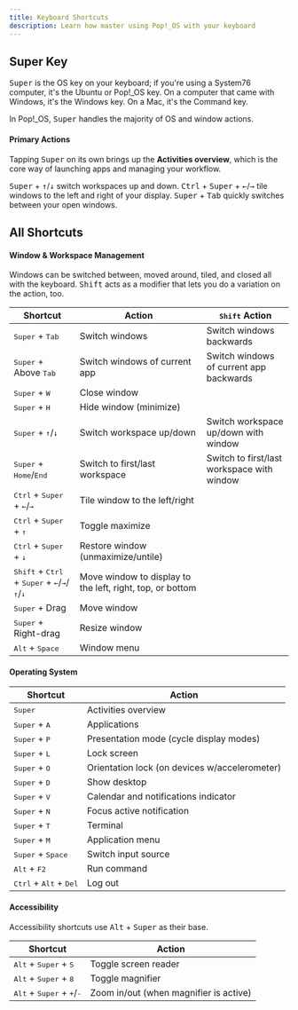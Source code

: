 ```yaml
---
title: Keyboard Shortcuts
description: Learn how master using Pop!_OS with your keyboard
---
```


## Super Key

<!-- TODO: Add Pop! key when that starts shipping -->

<kbd>Super</kbd> is the OS key on your keyboard; if you're using a System76
computer, it's the Ubuntu or Pop!_OS key. On a computer that came with Windows, it's the Windows key. On a Mac, it's the Command key.

In Pop!\_OS, <kbd>Super</kbd> handles the majority of OS and window actions.

#### Primary Actions

Tapping <kbd>Super</kbd> on its own brings up the **Activities overview**, which
is the core way of launching apps and managing your workflow.

<kbd>Super</kbd> + <kbd>↑</kbd>/<kbd>↓</kbd> switch workspaces up and down.
<kbd>Ctrl</kbd> + <kbd>Super</kbd> + <kbd>←</kbd>/<kbd>→</kbd> tile
windows to the left and right of your display. <kbd>Super</kbd> + <kbd>Tab</kbd>
quickly switches between your open windows.


## All Shortcuts

#### Window & Workspace Management

Windows can be switched between, moved around, tiled, and closed all with the
keyboard. <kbd>Shift</kbd> acts as a modifier that lets you do a variation on
the action, too.

| Shortcut | Action  | <kbd>Shift</kbd> Action |
| -------- | --------- | ------ |
| <kbd>Super</kbd> + <kbd>Tab</kbd> | Switch windows | Switch windows backwards |
| <kbd>Super</kbd> + Above <kbd>Tab</kbd> | Switch windows of current app | Switch windows of current app backwards |
| <kbd>Super</kbd> + <kbd>W</kbd> | Close window | |
| <kbd>Super</kbd> + <kbd>H</kbd> | Hide window (minimize) | |
| <kbd>Super</kbd> + <kbd>↑</kbd>/<kbd>↓</kbd> | Switch workspace up/down | Switch workspace up/down with window |
| <kbd>Super</kbd> + <kbd>Home</kbd>/<kbd>End</kbd> | Switch to first/last workspace | Switch to first/last workspace with window |
| <kbd>Ctrl</kbd> + <kbd>Super</kbd> + <kbd>←</kbd>/<kbd>→</kbd> | Tile window to the left/right | |
| <kbd>Ctrl</kbd> + <kbd>Super</kbd> + <kbd>↑</kbd> | Toggle maximize | |
| <kbd>Ctrl</kbd> + <kbd>Super</kbd> + <kbd>↓</kbd> | Restore window (unmaximize/untile) | |
| <kbd>Shift</kbd> + <kbd>Ctrl</kbd> + <kbd>Super</kbd> + <kbd>←</kbd>/<kbd>→</kbd>/<kbd>↑</kbd>/<kbd>↓</kbd> | Move window to display to the left, right, top, or bottom | |
| <kbd>Super</kbd> + Drag | Move window | |
| <kbd>Super</kbd> + Right-drag | Resize window | |
| <kbd>Alt</kbd> + <kbd>Space</kbd> | Window menu |

#### Operating System

| Shortcut | Action |
| -------- | ------ |
| <kbd>Super</kbd> | Activities overview |
| <kbd>Super</kbd> + <kbd>A</kbd> | Applications |
| <kbd>Super</kbd> + <kbd>P</kbd> | Presentation mode (cycle display modes) |
| <kbd>Super</kbd> + <kbd>L</kbd> | Lock screen |
| <kbd>Super</kbd> + <kbd>O</kbd> | Orientation lock (on devices w/accelerometer) |
| <kbd>Super</kbd> + <kbd>D</kbd> | Show desktop |
| <kbd>Super</kbd> + <kbd>V</kbd> | Calendar and notifications indicator |
| <kbd>Super</kbd> + <kbd>N</kbd> | Focus active notification |
| <kbd>Super</kbd> + <kbd>T</kbd> | Terminal |
| <kbd>Super</kbd> + <kbd>M</kbd> | Application menu |
| <kbd>Super</kbd> + <kbd>Space</kbd> | Switch input source |
| <kbd>Alt</kbd> + <kbd>F2</kbd> | Run command |
| <kbd>Ctrl</kbd> + <kbd>Alt</kbd> + <kbd>Del</kbd> | Log out |

#### Accessibility

Accessibility shortcuts use <kbd>Alt</kbd> + <kbd>Super</kbd> as their base.

| Shortcut | Action |
| -------- | ------ |
| <kbd>Alt</kbd> + <kbd>Super</kbd> + <kbd>S</kbd> | Toggle screen reader |
| <kbd>Alt</kbd> + <kbd>Super</kbd> + <kbd>8</kbd> | Toggle magnifier |
| <kbd>Alt</kbd> + <kbd>Super</kbd> + <kbd>+</kbd>/<kbd>-</kbd> | Zoom in/out (when magnifier is active) |

